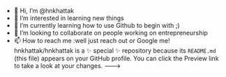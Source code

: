 - 👋 Hi, I’m @hnkhattak
- 👀 I’m interested in learning new things
- 🌱 I’m currently learning how to use Github to begin with ;)
- 💞️ I’m looking to collaborate on people working on entrepreneurship
- 📫 How to reach me :well just reach out or Google me!
hnkhattak/hnkhattak is a ✨ special ✨ repository because its `README.md` (this file) appears on your GitHub profile.
You can click the Preview link to take a look at your changes.
--->
